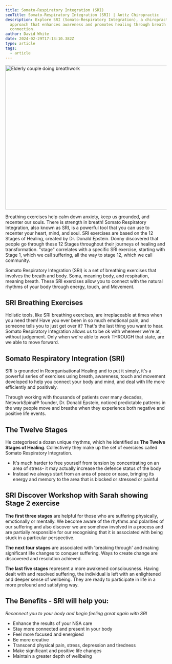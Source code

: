 ```yaml
---
title: Somato-Respiratory Integration (SRI)
seoTitle: Somato-Respiratory Integration (SRI) | Anttz Chiropractic
description: Explore SRI (Somato-Respiratory Integration), a chiropractic
  approach that enhances awareness and promotes healing through breath and body
  connection.
author: David White
date: 2024-02-29T17:13:10.382Z
type: article
tags:
  - article
---
```

<img src="/_includes/static/img/breathing.webp" alt="Elderly couple doing breathwork" title="Elderly couple doing breathwork" class="Right" width="600px" height="450px" loading="lazy"/>

Breathing exercises help calm down anxiety, keep us grounded, and recenter our souls. There is strength in breath! Somato Respiratory Integration, also known as SRI, is a powerful tool that you can use to recenter your heart, mind, and soul. SRI exercises are based on the 12 Stages of Healing, created by Dr. Donald Epstein. Donny discovered that people go through these 12 Stages throughout their journeys of healing and transformation. "stage" correlates with a specific SRI exercise, starting with Stage 1, which we call suffering, all the way to stage 12, which we call community.

Somato Respiratory Integration (SRI) is a set of breathing exercises that involves the breath and body. Soma, meaning body, and respiration, meaning breath. These SRI exercises allow you to connect with the natural rhythms of your body through energy, touch, and Movement.

## SRI Breathing Exercises

Holistic tools, like SRI breathing exercises, are irreplaceable at times when you need them! Have you ever been in so much emotional pain, and someone tells you to just get over it? That's the last thing you want to hear. Somato Respiratory Integration allows us to be ok with wherever we're at, without judgement. Only when we're able to work THROUGH that state, are we able to move forward.

## Somato Respiratory Integration (SRI)

SRI is grounded in Reorganisational Healing and to put it simply, it's a powerful series of exercises using breath, awareness, touch and movement developed to help you connect your body and mind, and deal with life more efficiently and positively.

Through working with thousands of patients over many decades, NetworkSpinal® founder, Dr. Donald Epstein, noticed predictable patterns in the way people move and breathe when they experience both negative and positive life events.

## The Twelve Stages

He categorised a dozen unique rhythms, which he identified as **The Twelve Stages of Healing**. Collectively they make up the set of exercises called Somato Respiratory Integration.

* It's much harder to free yourself from tension by concentrating on an area of stress- it may actually increase the defence status of the body
* Instead we always start from an area of peace or ease, bringing its energy and memory to the area that is blocked or stressed or painful

## SRI Discover Workshop with Sarah showing Stage 2 exercise

**The first three stages** are helpful for those who are suffering physically, emotionally or mentally. We become aware of the rhythms and polarities of our suffering and also discover we are somehow involved in a process and are partially responsible for our recognising that it is associated with being stuck in a particular perspective.

**The next four stages** are associated with 'breaking through' and making significant life changes to conquer suffering. Ways to create change are discovered and resolution achieved.

**The last five stages** represent a more awakened consciousness. Having dealt with and resolved suffering, the individual is left with an enlightened and deeper sense of wellbeing. They are ready to participate in life in a more profound and satisfying way.

## The Benefits - SRI will help you:

*Reconnect you to your body and begin feeling great again with SRI*

* Enhance the results of your NSA care
* Stay more connected and present in your body
* Feel more focused and energised
* Be more creative
* Transcend physical pain, stress, depression and tiredness
* Make significant and positive life changes
* Maintain a greater depth of wellbeing

